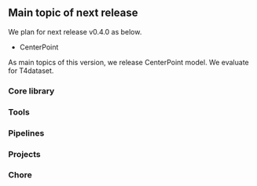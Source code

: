 ## Main topic of next release

We plan for next release v0.4.0 as below.

- CenterPoint

As main topics of this version, we release CenterPoint model.
We evaluate for T4dataset.

### Core library

### Tools

### Pipelines

### Projects

### Chore
